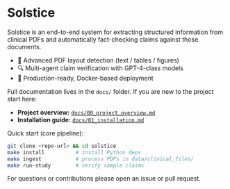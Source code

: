 # Solstice

Solstice is an end-to-end system for extracting structured information from
clinical PDFs and automatically fact-checking claims against those documents.

* 📄  Advanced PDF layout detection (text / tables / figures)
* 🔍  Multi-agent claim verification with GPT-4-class models
* 🚀  Production-ready, Docker-based deployment

Full documentation lives in the `docs/` folder. If you are new to the project
start here:

* **Project overview:** [`docs/00_project_overview.md`](docs/00_project_overview.md)
* **Installation guide:** [`docs/01_installation.md`](docs/01_installation.md)

Quick start (core pipeline):

```bash
git clone <repo-url> && cd solstice
make install          # install Python deps
make ingest           # process PDFs in data/clinical_files/
make run-study        # verify sample claims
```

For questions or contributions please open an issue or pull request.

